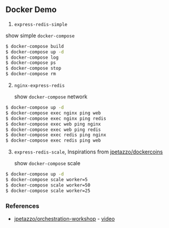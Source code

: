 Docker Demo
------

1. `express-redis-simple`

show simple `docker-compose`

```sh
$ docker-compose build
$ docker-compose up -d
$ docker-compose log
$ docker-compose ps
$ docker-compose stop
$ docker-compose rm
```

2. `nginx-express-redis`
	
	show `docker-compose` network

```sh
$ docker-compose up -d
$ docker-compose exec nginx ping web
$ docker-compose exec nginx ping redis
$ docker-compose exec web ping nginx
$ docker-compose exec web ping redis
$ docker-compose exec redis ping nginx
$ docker-compose exec redis ping web
```
	
3. `express-redis-scale`, Inspirations from [jpetazzo/dockercoins](https://github.com/jpetazzo/orchestration-workshop/tree/master/dockercoins)

	show `docker-compose` scale

```sh
$ docker-compose up -d
$ docker-compose scale worker=5
$ docker-compose scale worker=50
$ docker-compose scale worker=25
```

### References
- [jpetazzo/orchestration-workshop](https://github.com/jpetazzo/orchestration-workshop) - [video](https://www.youtube.com/watch?v=qbIvUvwa6As)

